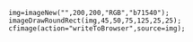 ```luceescript+trycf
img=imageNew("",200,200,"RGB","b71540");
imageDrawRoundRect(img,45,50,75,125,25,25);
cfimage(action="writeToBrowser",source=img);
```
